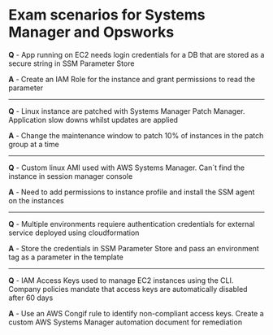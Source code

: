 # Exam scenarios for Systems Manager and Opsworks

**Q** - App running on EC2 needs login credentials for a DB that are stored as a secure string in SSM Parameter Store

**A** - Create an IAM Role for the instance and grant permissions to read the parameter

---

**Q** - Linux instance are patched with Systems Manager Patch Manager. Application slow downs whilst updates are applied

**A** - Change the maintenance window to patch 10% of instances in the patch group at a time

---

**Q** - Custom linux AMI used with AWS Systems Manager. Can´t find the instance in session manager console

**A** - Need to add permissions to instance profile and install the SSM agent on the instances

---

**Q** - Multiple environments requiere authentication credentials for external service deployed using cloudformation

**A** - Store the credentials in SSM Parameter Store and pass an environment tag as a parameter in the template

---

**Q** - IAM Access Keys used to manage EC2 instances using the CLI. Company policies mandate that access keys are automatically disabled after 60 days

**A** - Use an AWS Congif rule to identify non-compliant access keys. Create a custom AWS Systems Manager automation document for remediation